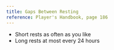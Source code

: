 ```yaml
---
title: Gaps Between Resting
reference: Player's Handbook, page 186
---
```


- Short rests as often as you like
- Long rests at most every 24 hours
